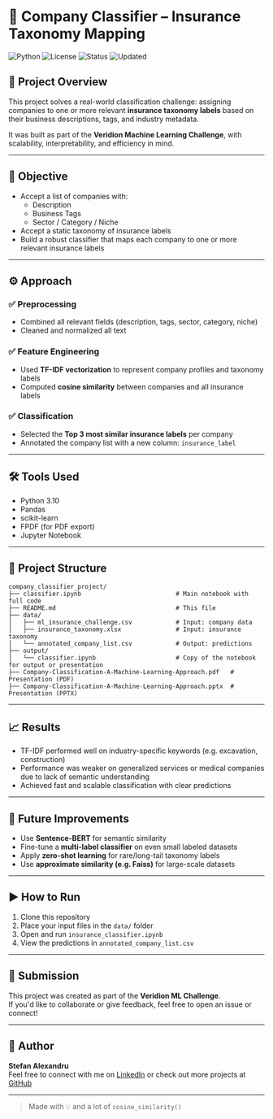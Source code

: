 # 🏢 Company Classifier – Insurance Taxonomy Mapping

![Python](https://img.shields.io/badge/Python-3.10-blue)
![License](https://img.shields.io/badge/License-MIT-green)
![Status](https://img.shields.io/badge/Project-Finished-success)
![Updated](https://img.shields.io/badge/Last%20Updated-Mar%202024-orange)

## 📌 Project Overview
This project solves a real-world classification challenge: assigning companies to one or more relevant **insurance taxonomy labels** based on their business descriptions, tags, and industry metadata.

It was built as part of the **Veridion Machine Learning Challenge**, with scalability, interpretability, and efficiency in mind.

---

## 🧠 Objective
- Accept a list of companies with:
  - Description  
  - Business Tags  
  - Sector / Category / Niche  
- Accept a static taxonomy of insurance labels  
- Build a robust classifier that maps each company to one or more relevant insurance labels

---

## ⚙️ Approach

### ✅ Preprocessing
- Combined all relevant fields (description, tags, sector, category, niche)
- Cleaned and normalized all text

### ✅ Feature Engineering
- Used **TF-IDF vectorization** to represent company profiles and taxonomy labels
- Computed **cosine similarity** between companies and all insurance labels

### ✅ Classification
- Selected the **Top 3 most similar insurance labels** per company
- Annotated the company list with a new column: `insurance_label`

---

## 🛠️ Tools Used

- Python 3.10
- Pandas
- scikit-learn
- FPDF (for PDF export)
- Jupyter Notebook

---

## 📂 Project Structure

```
company_classifier_project/
├── classifier.ipynb                          # Main notebook with full code
├── README.md                                 # This file
├── data/
│   ├── ml_insurance_challenge.csv            # Input: company data
│   ├── insurance_taxonomy.xlsx               # Input: insurance taxonomy
│   └── annotated_company_list.csv            # Output: predictions
├── output/
│   └── classifier.ipynb                      # Copy of the notebook for output or presentation
├── Company-Classification-A-Machine-Learning-Approach.pdf   # Presentation (PDF)
├── Company-Classification-A-Machine-Learning-Approach.pptx  # Presentation (PPTX)
```

---

## 📈 Results
- TF-IDF performed well on industry-specific keywords (e.g. excavation, construction)
- Performance was weaker on generalized services or medical companies due to lack of semantic understanding
- Achieved fast and scalable classification with clear predictions

---

## 🔄 Future Improvements
- Use **Sentence-BERT** for semantic similarity
- Fine-tune a **multi-label classifier** on even small labeled datasets
- Apply **zero-shot learning** for rare/long-tail taxonomy labels
- Use **approximate similarity (e.g. Faiss)** for large-scale datasets

---

## ▶️ How to Run

1. Clone this repository  
2. Place your input files in the `data/` folder  
3. Open and run `insurance_classifier.ipynb`  
4. View the predictions in `annotated_company_list.csv`

---

## 🏁 Submission
This project was created as part of the **Veridion ML Challenge**.  
If you'd like to collaborate or give feedback, feel free to open an issue or connect!

---

## 👤 Author

**Stefan Alexandru**  
Feel free to connect with me on [LinkedIn](https://www.linkedin.com/in/stefan-alexandru-funariu/) or check out more projects at [GitHub](https://github.com/StefanAlexandruFunariu)

---

> Made with 💡 and a lot of `cosine_similarity()`
